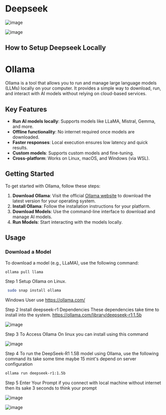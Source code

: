 # Deepseek
![image](https://github.com/user-attachments/assets/cb1f1383-423c-4008-8d48-5911ec407ea3)

![image](https://github.com/user-attachments/assets/84e91351-1109-4598-9c68-d9d9fa9daf3e)

## How to Setup Deepseek Locally 

# Ollama

Ollama is a tool that allows you to run and manage large language models (LLMs) locally on your computer. It provides a simple way to download, run, and interact with AI models without relying on cloud-based services.

## Key Features

- **Run AI models locally**: Supports models like LLaMA, Mistral, Gemma, and more.
- **Offline functionality**: No internet required once models are downloaded.
- **Faster responses**: Local execution ensures low latency and quick results.
- **Custom models**: Supports custom models and fine-tuning.
- **Cross-platform**: Works on Linux, macOS, and Windows (via WSL).

## Getting Started

To get started with Ollama, follow these steps:

1. **Download Ollama**: Visit the official [Ollama website](https://ollama.ai) to download the latest version for your operating system.
2. **Install Ollama**: Follow the installation instructions for your platform.
3. **Download Models**: Use the command-line interface to download and manage AI models.
4. **Run Models**: Start interacting with the models locally.

## Usage

### Download a Model
To download a model (e.g., LLaMA), use the following command:
```bash
ollama pull llama
```
Step 1 Setup Ollama on Linux.
```bash
 sudo snap install ollama
```
Windows User use https://ollama.com/

Step 2 Install deepseek-r1 Dependencies These dependencies take time to install into the system.
https://ollama.com/library/deepseek-r1:1.5b

![image](https://github.com/user-attachments/assets/daa79e77-9cb8-4bc2-adc4-947dc4e07bfc)

Step 3 To Access Ollama On linux you can install using this command 

![image](https://github.com/user-attachments/assets/af23abe9-4952-42c6-842d-4c040656a9ee)

Step 4 To run the DeepSeek-R1 1.5B model using Ollama, use the following command its take some time maybe 15 mint's depend on server configuration 
```bash
ollama run deepseek-r1:1.5b
```
Step 5 Enter Your Prompt if you connect with local machine without internet then its sake 3 seconds to think your prompt 

![image](https://github.com/user-attachments/assets/6430de61-f878-4c97-8a3b-82eb667345a9) 

![image](https://github.com/user-attachments/assets/1f9b17ab-f09d-4de2-a7c3-1d6544bfe88e)




